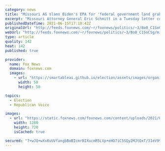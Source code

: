```yaml
---
category: news
title: "Missouri AG slams Biden's EPA for 'federal government land grab' over reinstatement of water rule"
excerpt: "Missouri Attorney General Eric Schmitt in a Tuesday letter condemned the EPA's “federal government land grab\" over its decision to revise the Obama-era definition of “waters of the United States.”"
publishedDateTime: 2021-06-15T17:10:42Z
originalUrl: "http://feeds.foxnews.com/~r/foxnews/politics/~3/8o0_C1SoCSg/missouri-ag-schmitt-water-rule"
webUrl: "http://feeds.foxnews.com/~r/foxnews/politics/~3/8o0_C1SoCSg/missouri-ag-schmitt-water-rule"
type: article
quality: 142
heat: 142
published: true

provider:
  name: Fox News
  domain: foxnews.com
  images:
    - url: "https://smartableai.github.io/election/assets/images/organizations/foxnews.com-50x50.jpg"
      width: 50
      height: 50

topics:
  - Election
  - Republican Voice

images:
  - url: "https://static.foxnews.com/foxnews.com/content/uploads/2021/03/Eric-Schmitt.jpg"
    width: 1280
    height: 720
    isCached: true

secured: "7+wJQ+wXx6vUVfangbBoBIcmrBIXucmR5LVp+eHD7iC5SQy2MJtOxT/31eV99tElkOl6y38lbbAT1cbsXUAYM9G8LApR8uCVHCuizPWB9moNFKelNOnSe61XdmhBaM+pR/UaD4F9hfkp+T4rag4BSgMLrLue0KOSp5/zgDxNrGWy+LiHluFlOqX0x1ybzB/OlekCuYDrGjynF7+pJ2GeYernHtDMnmQdRSaZmU2Kc+AR61LQI6XsFmhrnHrgLE4s/mm5QvRLY5D/ub8y/Dgd2qcAu+viMnV+ookKet6oQKb7l1nVSjzWecA08EGfuX4xpH3huePpBSIVZxXJZ5LfQxezL5WHJ/hpecPVqm4Vbbw=;iFTMTyFTaD+HGK2QmrctzA=="
---
```


